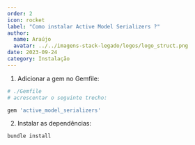 ```yaml
---
order: 2
icon: rocket
label: "Como instalar Active Model Serializers ?"
author:
  name: Araújo
  avatar: ../../imagens-stack-legado/logos/logo_struct.png
date: 2023-09-24
category: Instalação
---
```


1. Adicionar a gem no Gemfile:

```bash
# ./Gemfile
# acrescentar o seguinte trecho:

gem 'active_model_serializers'
```

2. Instalar as dependências:

```bash
bundle install
```